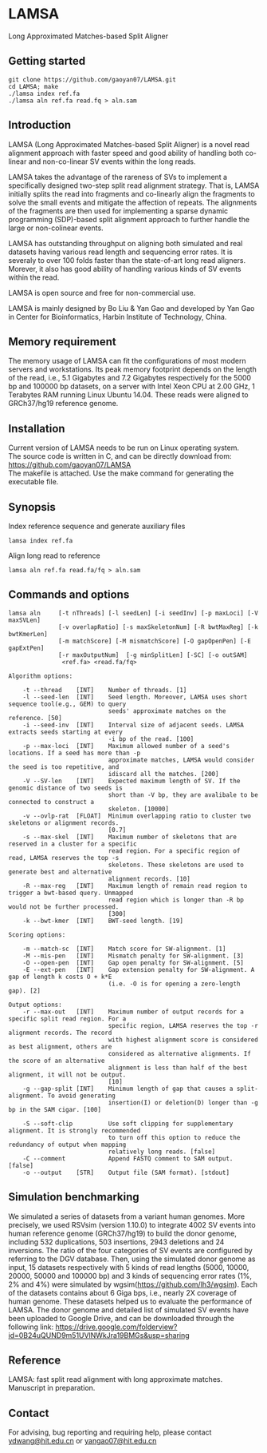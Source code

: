 # LAMSA
Long Approximated Matches-based Split Aligner

## Getting started
	git clone https://github.com/gaoyan07/LAMSA.git
	cd LAMSA; make
	./lamsa index ref.fa
	./lamsa aln ref.fa read.fq > aln.sam

## Introduction
LAMSA (Long Approximated Matches-based Split Aligner) is a  novel read alignment approach with faster speed and good ability of handling both co-linear and non-co-linear SV events within the long reads.

LAMSA takes the advantage of the rareness of SVs to implement a specifically designed two-step split read alignment strategy. That is, LAMSA initially splits the read into fragments and co-linearly align the fragments to solve the small events and mitigate the affection of repeats. The alignments of the fragments are then used for implementing a sparse dynamic programming (SDP)-based split alignment approach to further handle the large or non-colinear events.

LAMSA has outstanding throughput on aligning both simulated and real datasets having various read length and sequencing error rates. It is severaly to over 100 folds faster than the state-of-art long read aligners. Morever, it also has good ability of handling various kinds of SV events within the read. 

LAMSA is open source and free for non-commercial use.

LAMSA is mainly designed by Bo Liu & Yan Gao and developed by Yan Gao in Center for Bioinformatics, Harbin Institute of Technology, China.

## Memory requirement
The memory usage of LAMSA can fit the configurations of most modern servers and workstations. Its peak memory footprint depends on the length of the read, i.e., 5.1 Gigabytes and 7.2 Gigabytes respectively for the 5000 bp and 100000 bp datasets, on a server with Intel Xeon CPU at 2.00 GHz, 1 Terabytes RAM running Linux Ubuntu 14.04. These reads were aligned to GRCh37/hg19 reference genome.

## Installation
Current version of LAMSA needs to be run on Linux operating system.  
The source code is written in C, and can be directly download from: https://github.com/gaoyan07/LAMSA  
The makefile is attached. Use the make command for generating the executable file.  

## Synopsis

Index reference sequence and generate auxiliary files
```
lamsa index ref.fa
```
	
Align long read to reference
```
lamsa aln ref.fa read.fa/fq > aln.sam
```

## Commands and options
```
lamsa aln     [-t nThreads] [-l seedLen] [-i seedInv] [-p maxLoci] [-V maxSVLen] 
              [-v overlapRatio] [-s maxSkeletonNum] [-R bwtMaxReg] [-k bwtKmerLen]
              [-m matchScore] [-M mismatchScore] [-O gapOpenPen] [-E gapExtPen] 
              [-r maxOutputNum]  [-g minSplitLen] [-SC] [-o outSAM] 
               <ref.fa> <read.fa/fq>
              
Algorithm options:

    -t --thread    [INT]    Number of threads. [1]
    -l --seed-len  [INT]    Seed length. Moreover, LAMSA uses short sequence tool(e.g., GEM) to query
                            seeds' approximate matches on the reference. [50]
    -i --seed-inv  [INT]    Interval size of adjacent seeds. LAMSA extracts seeds starting at every
                            -i bp of the read. [100]
    -p --max-loci  [INT]    Maximum allowed number of a seed's locations. If a seed has more than -p
                            approximate matches, LAMSA would consider the seed is too repetitive, and
                            idiscard all the matches. [200]
    -V --SV-len    [INT]    Expected maximum length of SV. If the genomic distance of two seeds is
                            short than -V bp, they are avalibale to be connected to construct a
                            skeleton. [10000]
    -v --ovlp-rat  [FLOAT]  Minimum overlapping ratio to cluster two skeletons or alignment records. 
                            [0.7]
    -s --max-skel  [INT]    Maximum number of skeletons that are reserved in a cluster for a specific 
                            read region. For a specific region of read, LAMSA reserves the top -s 
                            skeletons. These skeletons are used to generate best and alternative 
                            alignment records. [10]
    -R --max-reg   [INT]    Maximum length of remain read region to trigger a bwt-based query. Unmapped 
                            read region which is longer than -R bp would not be further processed. 
                            [300]
    -k --bwt-kmer  [INT]    BWT-seed length. [19]

Scoring options:

    -m --match-sc  [INT]    Match score for SW-alignment. [1]
    -M --mis-pen   [INT]    Mismatch penalty for SW-alignment. [3]
    -O --open-pen  [INT]    Gap open penalty for SW-alignment. [5]
    -E --ext-pen   [INT]    Gap extension penalty for SW-alignment. A gap of length k costs O + k*E
                            (i.e. -O is for opening a zero-length gap). [2]

Output options:
    -r --max-out   [INT]    Maximum number of output records for a specific split read region. For a 
                            specific region, LAMSA reserves the top -r alignment records. The record 
                            with highest alignment score is considered as best alignment, others are 
                            considered as alternative alignments. If the score of an alternative 
                            alignment is less than half of the best alignment, it will not be output. 
                            [10]
    -g --gap-split [INT]    Minimum length of gap that causes a split-alignment. To avoid generating
                            insertion(I) or deletion(D) longer than -g bp in the SAM cigar. [100]

    -S --soft-clip          Use soft clipping for supplementary alignment. It is strongly recommended
                            to turn off this option to reduce the redundancy of output when mapping
                            relatively long reads. [false]
    -C --comment            Append FASTQ comment to SAM output. [false]
    -o --output    [STR]    Output file (SAM format). [stdout]

```

## Simulation benchmarking
We simulated a series of datasets from a variant human genomes. More precisely, we used RSVsim (version 1.10.0) to integrate 4002 SV events into human reference genome (GRCh37/hg19) to build the donor genome, including 532 duplications, 503 insertions, 2943 deletions and 24 inversions. The ratio of the four categories of SV events are configured by referring to the DGV database. Then, using the simulated donor genome as input, 15 datasets respectively with 5 kinds of read lengths (5000, 10000, 20000, 50000 and 100000 bp) and 3 kinds of sequencing error rates (1%, 2% and 4%) were simulated by wgsim(https://github.com/lh3/wgsim). Each of the datasets contains about 6 Giga bps, i.e., nearly 2X coverage of human genome. These datasets helped us to evaluate the performance of LAMSA. The donor genome and detailed list of simulated SV events have been uploaded to Google Drive, and can be downloaded through the following link: https://drive.google.com/folderview?id=0B24uQUND9m51UVlNWkJra19BMGs&usp=sharing


## Reference
LAMSA: fast split read alignment with long approximate matches. Manuscript in preparation.

## Contact
For advising, bug reporting and requiring help, please contact ydwang@hit.edu.cn or yangao07@hit.edu.cn


